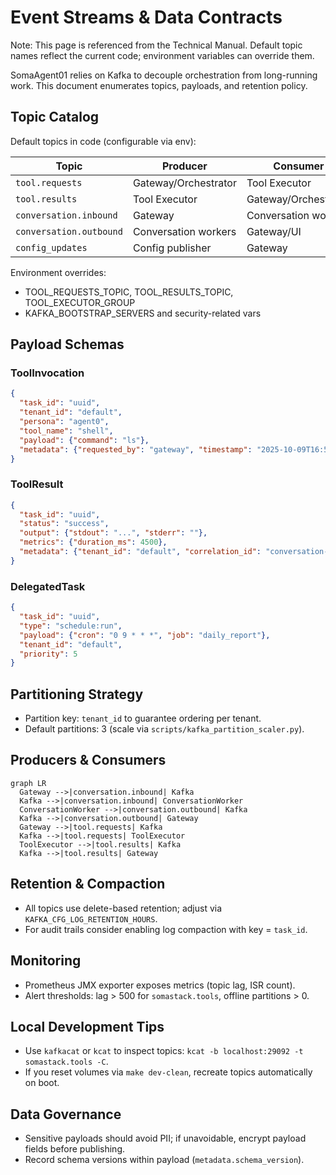 # Event Streams & Data Contracts

Note: This page is referenced from the Technical Manual. Default topic names reflect the current code; environment variables can override them.

SomaAgent01 relies on Kafka to decouple orchestration from long-running work. This document enumerates topics, payloads, and retention policy.

## Topic Catalog

Default topics in code (configurable via env):

| Topic | Producer | Consumer | Retention | Payload Schema |
| --- | --- | --- | --- | --- |
| `tool.requests` | Gateway/Orchestrator | Tool Executor | 7 days | `ToolInvocation` |
| `tool.results` | Tool Executor | Gateway/Orchestrator | 7 days | `ToolResult` |
| `conversation.inbound` | Gateway | Conversation workers | 3 days | `ConversationEvent` |
| `conversation.outbound` | Conversation workers | Gateway/UI | 3 days | `ConversationEvent` |
| `config_updates` | Config publisher | Gateway | 1 day | `SettingsPayload` |

Environment overrides:

- TOOL_REQUESTS_TOPIC, TOOL_RESULTS_TOPIC, TOOL_EXECUTOR_GROUP
- KAFKA_BOOTSTRAP_SERVERS and security-related vars

## Payload Schemas

### ToolInvocation

```json
{
  "task_id": "uuid",
  "tenant_id": "default",
  "persona": "agent0",
  "tool_name": "shell",
  "payload": {"command": "ls"},
  "metadata": {"requested_by": "gateway", "timestamp": "2025-10-09T16:59:00Z"}
}
```

### ToolResult

```json
{
  "task_id": "uuid",
  "status": "success",
  "output": {"stdout": "...", "stderr": ""},
  "metrics": {"duration_ms": 4500},
  "metadata": {"tenant_id": "default", "correlation_id": "conversation-uuid"}
}
```

### DelegatedTask

```json
{
  "task_id": "uuid",
  "type": "schedule:run",
  "payload": {"cron": "0 9 * * *", "job": "daily_report"},
  "tenant_id": "default",
  "priority": 5
}
```

## Partitioning Strategy

- Partition key: `tenant_id` to guarantee ordering per tenant.
- Default partitions: 3 (scale via `scripts/kafka_partition_scaler.py`).

## Producers & Consumers

```mermaid
graph LR
  Gateway -->|conversation.inbound| Kafka
  Kafka -->|conversation.inbound| ConversationWorker
  ConversationWorker -->|conversation.outbound| Kafka
  Kafka -->|conversation.outbound| Gateway
  Gateway -->|tool.requests| Kafka
  Kafka -->|tool.requests| ToolExecutor
  ToolExecutor -->|tool.results| Kafka
  Kafka -->|tool.results| Gateway
```

## Retention & Compaction

- All topics use delete-based retention; adjust via `KAFKA_CFG_LOG_RETENTION_HOURS`.
- For audit trails consider enabling log compaction with key = `task_id`.

## Monitoring

- Prometheus JMX exporter exposes metrics (topic lag, ISR count).
- Alert thresholds: lag > 500 for `somastack.tools`, offline partitions > 0.

## Local Development Tips

- Use `kafkacat` or `kcat` to inspect topics: `kcat -b localhost:29092 -t somastack.tools -C`.
- If you reset volumes via `make dev-clean`, recreate topics automatically on boot.

## Data Governance

- Sensitive payloads should avoid PII; if unavoidable, encrypt payload fields before publishing.
- Record schema versions within payload (`metadata.schema_version`).
